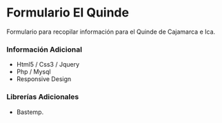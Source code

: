 # Formulario El Quinde #

Formulario para recopilar información para el Quinde de Cajamarca e Ica.

### Información Adicional ###

* Html5 / Css3 / Jquery
* Php / Mysql
* Responsive Design

### Librerías Adicionales ###

* Bastemp.